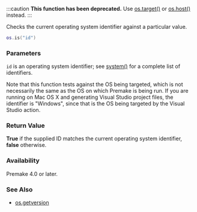 :::caution
**This function has been deprecated.** Use [os.target()](os.target.md) or [os.host()](os.host.md) instead.
:::

Checks the current operating system identifier against a particular value.

```lua
os.is("id")
```

### Parameters ###

`id` is an operating system identifier; see [system()](system.md) for a complete list of identifiers.

Note that this function tests against the OS being targeted, which is not necessarily the same as the OS on which Premake is being run. If you are running on Mac OS X and generating Visual Studio project files, the identifier is "Windows", since that is the OS being targeted by the Visual Studio action.


### Return Value ###

**True** if the supplied ID matches the current operating system identifier, **false** otherwise.


### Availability ###

Premake 4.0 or later.


### See Also ###

* [os.getversion](os.getversion.md)
